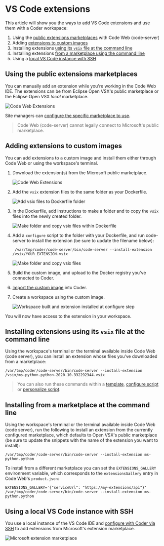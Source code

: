 # VS Code extensions

This article will show you the ways to add VS Code extensions and use them with
a Coder workspace:

1. Using the
   [public extensions marketplaces](vs-code-extensions.md#using-the-public-extensions-marketplaces)
   with Code Web (code-server)
1. Adding
   [extensions to custom images](vs-code-extensions.md#adding-extensions-to-custom-images)
1. Installing extensions
   [using its `vsix` file at the command line](vs-code-extensions.md#installing-extensions-using-its-vsix-file-at-the-command-line)
1. Installing extensions
   [from a marketplace using the command line](vs-code-extensions.md#installing-from-a-marketplace-at-the-command-line)
1. Using a
   [local VS Code instance with SSH](vs-code-extensions.md#using-a-local-vs-code-instance-with-ssh)

## Using the public extensions marketplaces

You can manually add an extension while you're working in the Code Web IDE. The
extensions can be from Eclipse Open VSX's public marketplace or the Eclipse Open
VSX _local_ marketplace.

![Code Web Extensions](../assets/workspaces/code-web-extensions.png)

Site managers can
[configure the specific marketplace to use](../admin/workspace-management/extensions.md#the-extension-marketplace).

> Code Web (code-server) cannot legally connect to Microsoft's public
> marketplace.

## Adding extensions to custom images

You can add extensions to a custom image and install them either through Code
Web or using the workspace's terminal.

1. Download the extension(s) from the Microsoft public marketplace.

   ![Code Web Extensions](../assets/workspaces/microsoft-public-marketplace-download-vsix.png)

1. Add the `vsix` extension files to the same folder as your Dockerfile.

   ![Add vsix files to Dockerfile folder](../assets/workspaces/vsix-to-dockerfile.png)

1. In the Dockerfile, add instructions to make a folder and to copy the `vsix`
   files into the newly created folder.

   ![Make folder and copy vsix files within Dockerfile](../assets/workspaces/add-vsix-inside-dockerfile.png)

1. Add a `configure` script to the folder with your Dockerfile, and run
   code-server to install the extension (be sure to update the filename below):

   ```console
    /var/tmp/coder/code-server/bin/code-server --install-extension /vsix/YOUR_EXTENSION.vsix
   ```

   ![Make folder and copy vsix files](../assets/workspaces/extension-installed-configure-script.png)

1. Build the custom image, and upload to the Docker registry you've connected to
   Coder.

1. [Import the custom image](../images/importing.md) into Coder.

1. Create a workspace using the custom image.

   ![Workspace built and extension installed at configure step](../assets/workspaces/workspace-build-extension-installed.png)

You will now have access to the extension in your workspace.

## Installing extensions using its `vsix` file at the command line

Using the workspace's terminal or the terminal available inside Code Web (code
server), you can install an extension whose files you've downloaded from a
marketplace:

```text
/var/tmp/coder/code-server/bin/code-server --install-extension /vsix/ms-python.python-2020.10.332292344.vsix
```

> You can also run these commands within a
> [template](./workspace-templates/templates.md),
> [configure script](../images/configure.md) or
> [personalize script](./personalization.md#personalize).

## Installing from a marketplace at the command line

Using the workspace's terminal or the terminal available inside Code Web (code
server), run the following to install an extension from the currently configured
marketplace, which defaults to Open VSX's public marketplace (be sure to update
the snippets with the name of the extension you want to install):

```text
/var/tmp/coder/code-server/bin/code-server --install-extension ms-python.python
```

To install from a different marketplace you can set the `EXTENSIONS_GALLERY`
environment variable, which corresponds to the `extensionsGallery` entry in
Code Web's `product.json`:

```text
EXTENSIONS_GALLERY='{"serviceUrl": "https://my-extensions/api"}' /var/tmp/coder/code-server/bin/code-server --install-extension ms-python.python
```

## Using a local VS Code instance with SSH

You use a local instance of the VS Code IDE and
[configure with Coder via SSH](./editors.md#vs-code-remote-ssh) to add
extensions from Microsoft's extension marketplace.

![Microsoft extension marketplace](../assets/workspaces/local-vs-code-marketplace.png)
